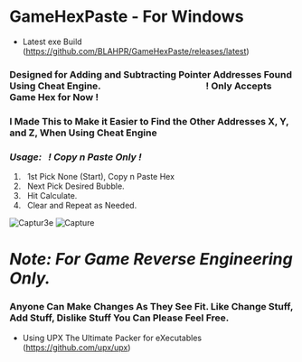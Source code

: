# GameHexPaste - For Windows
* Latest exe Build (https://github.com/BLAHPR/GameHexPaste/releases/latest)
### Designed for Adding and Subtracting Pointer Addresses Found Using Cheat Engine. &nbsp;&nbsp;&nbsp;&nbsp;&nbsp;&nbsp;&nbsp;&nbsp;&nbsp;&nbsp;&nbsp;&nbsp;&nbsp;&nbsp;&nbsp;&nbsp;&nbsp;&nbsp;&nbsp;&nbsp;&nbsp;&nbsp;&nbsp;&nbsp;&nbsp;&nbsp;&nbsp;&nbsp;&nbsp;&nbsp;&nbsp;&nbsp;&nbsp;&nbsp;&nbsp;&nbsp;&nbsp;&nbsp;&nbsp;&nbsp;&nbsp;&nbsp;&nbsp;&nbsp;&nbsp;&nbsp; ! Only Accepts Game Hex for Now !
### I Made This to Make it Easier to Find the Other Addresses X, Y, and Z, When Using Cheat Engine 
### *Usage: &nbsp; ! Copy n Paste Only !*
1. &nbsp; 1st Pick None (Start), Copy n Paste Hex
2. &nbsp; Next Pick Desired Bubble.
3. &nbsp; Hit Calculate.
4. &nbsp; Clear and Repeat as Needed.

![Captur3e](https://github.com/user-attachments/assets/8eb4fae8-a92c-4f78-8a5a-3f16c6afc421)
![Capture](https://github.com/user-attachments/assets/8b2f4c20-4b0b-45f0-8b59-369b9f447cb9)

# *Note: For Game Reverse Engineering Only.*
### Anyone Can Make Changes As They See Fit. Like Change Stuff, Add Stuff, Dislike Stuff You Can Please Feel Free.
* Using UPX The Ultimate Packer for eXecutables (https://github.com/upx/upx)
